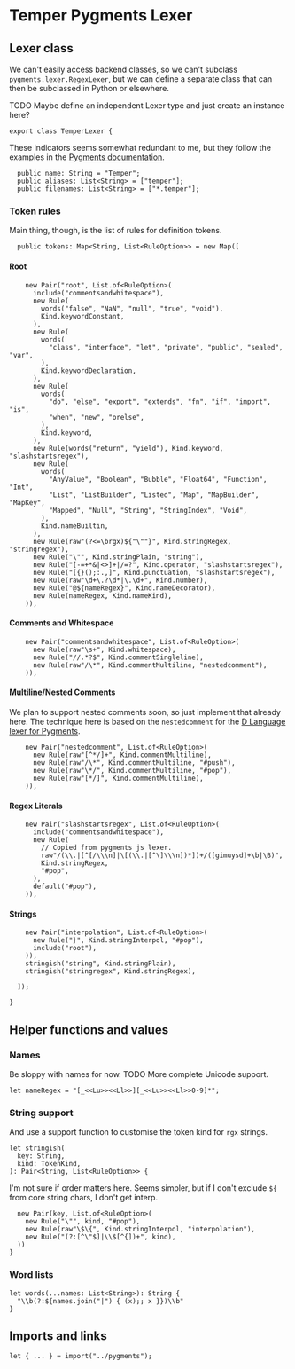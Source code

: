 # Temper Pygments Lexer

## Lexer class

We can't easily access backend classes, so we can't subclass
`pygments.lexer.RegexLexer`, but we can define a separate class that can then
be subclassed in Python or elsewhere.

TODO Maybe define an independent Lexer type and just create an instance here?

    export class TemperLexer {

These indicators seems somewhat redundant to me, but they follow the examples in
the [Pygments documentation][pygments-lexer-docs].

      public name: String = "Temper";
      public aliases: List<String> = ["temper"];
      public filenames: List<String> = ["*.temper"];

### Token rules

Main thing, though, is the list of rules for definition tokens.

      public tokens: Map<String, List<RuleOption>> = new Map([

#### Root

        new Pair("root", List.of<RuleOption>(
          include("commentsandwhitespace"),
          new Rule(
            words("false", "NaN", "null", "true", "void"),
            Kind.keywordConstant,
          ),
          new Rule(
            words(
              "class", "interface", "let", "private", "public", "sealed", "var",
            ),
            Kind.keywordDeclaration,
          ),
          new Rule(
            words(
              "do", "else", "export", "extends", "fn", "if", "import", "is",
              "when", "new", "orelse",
            ),
            Kind.keyword,
          ),
          new Rule(words("return", "yield"), Kind.keyword, "slashstartsregex"),
          new Rule(
            words(
              "AnyValue", "Boolean", "Bubble", "Float64", "Function", "Int",
              "List", "ListBuilder", "Listed", "Map", "MapBuilder", "MapKey",
              "Mapped", "Null", "String", "StringIndex", "Void",
            ),
            Kind.nameBuiltin,
          ),
          new Rule(raw"(?<=\brgx)${"\""}", Kind.stringRegex, "stringregex"),
          new Rule("\"", Kind.stringPlain, "string"),
          new Rule("[-=+*&|<>]+|/=?", Kind.operator, "slashstartsregex"),
          new Rule("[{}();:.,]", Kind.punctuation, "slashstartsregex"),
          new Rule(raw"\d+\.?\d*|\.\d+", Kind.number),
          new Rule("@${nameRegex}", Kind.nameDecorator),
          new Rule(nameRegex, Kind.nameKind),
        )),

#### Comments and Whitespace

        new Pair("commentsandwhitespace", List.of<RuleOption>(
          new Rule(raw"\s+", Kind.whitespace),
          new Rule("//.*?$", Kind.commentSingleline),
          new Rule(raw"/\*", Kind.commentMultiline, "nestedcomment"),
        )),

#### Multiline/Nested Comments

We plan to support nested comments soon, so just implement that already here.
The technique here is based on the `nestedcomment` for the [D Language lexer for
Pygments][dlang-nestedcomment].

        new Pair("nestedcomment", List.of<RuleOption>(
          new Rule(raw"[^*/]+", Kind.commentMultiline),
          new Rule(raw"/\*", Kind.commentMultiline, "#push"),
          new Rule(raw"\*/", Kind.commentMultiline, "#pop"),
          new Rule(raw"[*/]", Kind.commentMultiline),
        )),

#### Regex Literals

        new Pair("slashstartsregex", List.of<RuleOption>(
          include("commentsandwhitespace"),
          new Rule(
            // Copied from pygments js lexer.
            raw"/(\\.|[^[/\\\n]|\[(\\.|[^\]\\\n])*])+/([gimuysd]+\b|\B)",
            Kind.stringRegex,
            "#pop",
          ),
          default("#pop"),
        )),

#### Strings

        new Pair("interpolation", List.of<RuleOption>(
          new Rule("}", Kind.stringInterpol, "#pop"),
          include("root"),
        )),
        stringish("string", Kind.stringPlain),
        stringish("stringregex", Kind.stringRegex),

      ]);

    }

## Helper functions and values

### Names

Be sloppy with names for now. TODO More complete Unicode support.

    let nameRegex = "[_<<Lu>><<Ll>>][_<<Lu>><<Ll>>0-9]*";

### String support

And use a support function to customise the token kind for `rgx` strings.

    let stringish(
      key: String,
      kind: TokenKind,
    ): Pair<String, List<RuleOption>> {

I'm not sure if order matters here. Seems simpler, but if I don't exclude `${`
from core string chars, I don't get interp.

      new Pair(key, List.of<RuleOption>(
        new Rule("\"", kind, "#pop"),
        new Rule(raw"\$\{", Kind.stringInterpol, "interpolation"),
        new Rule("(?:[^\"$]|\\$[^{])+", kind),
      ))
    }

### Word lists

    let words(...names: List<String>): String {
      "\\b(?:${names.join("|") { (x);; x }})\\b"
    }

## Imports and links

    let { ... } = import("../pygments");

[dlang-nestedcomment]: https://github.com/pygments/pygments/blob/d0acfff1121f9ee3696b01a9077ebe9990216634/pygments/lexers/d.py#L242
[issue1631]: https://github.com/temper-lang/temper/issues/1631
[pygments-lexer-docs]: https://pygments.org/docs/lexerdevelopment/
